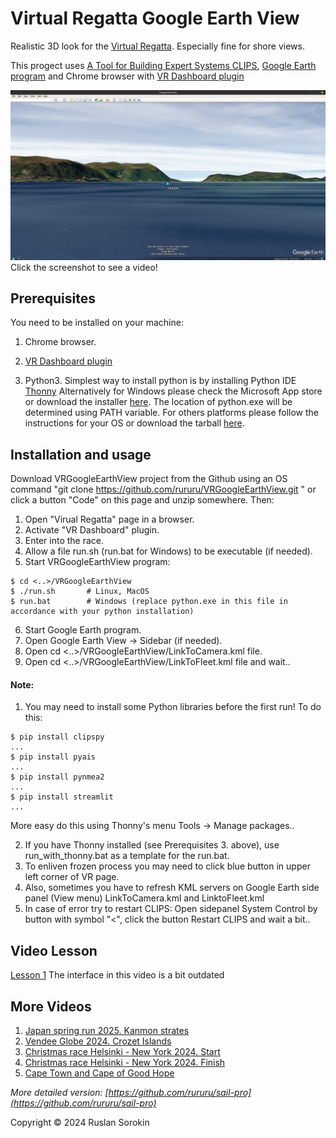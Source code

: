 # Virtual Regatta Google Earth View

Realistic 3D look for the [Virtual Regatta](https://www.virtualregatta.com/en/offshore-game/).
Especially fine for shore views.

This progect uses [A Tool for Building Expert Systems CLIPS](https://www.clipsrules.net/), 
[Google Earth program](https://www.google.com/earth/about/versions/#earth-pro) and
Chrome browser with
[VR Dashboard plugin](https://chrome.google.com/webstore/search/VR%20Dashboard)

[![Watch the video](1.png)](https://www.youtube.com/watch?v=-mU8IFLJL6w)
Click the screenshot to see a video!

## Prerequisites

You need to be installed on your machine:

1. Chrome browser.

2. [VR Dashboard plugin](https://chromewebstore.google.com/search/VR%20Dashboard%20I.T.Y.C.)

3. Python3.
	Simplest way to install python is by installing Python IDE [Thonny](https://thonny.org/)
	Alternatively for Windows please check the Microsoft App store or download the installer [here](https://www.python.org/downloads/windows/).
    The location of python.exe will be determined using PATH variable.
    For others platforms please follow the instructions for your OS or download the tarball [here](https://www.python.org/downloads/).

## Installation and usage

Download VRGoogleEarthView project from the Github using an OS command "git clone https://github.com/rururu/VRGoogleEarthView.git " or click a button "Code" on this page and unzip somewhere. Then:

1. Open "Virual Regatta" page in a browser.
2. Activate "VR Dashboard" plugin.
3. Enter into the race.
4. Allow a file run.sh (run.bat for Windows) to be executable (if needed).
5. Start VRGoogleEarthView program:

```shell
$ cd <..>/VRGoogleEarthView
$ ./run.sh       # Linux, MacOS
$ run.bat        # Windows (replace python.exe in this file in accordance with your python installation)
```
6. Start Google Earth program.
7. Open Google Earth View -> Sidebar (if needed).
8. Open cd <..>/VRGoogleEarthView/LinkToCamera.kml file.
9. Open cd <..>/VRGoogleEarthView/LinkToFleet.kml file and wait..

#### Note:

1. You may need to install some Python libraries before the first run! To do this:

```shell
$ pip install clipspy
...
$ pip install pyais
...
$ pip install pynmea2
...
$ pip install streamlit
...
```
More easy do this using Thonny's menu Tools -> Manage packages..

2. If you have Thonny installed (see Prerequisites 3. above), use run_with_thonny.bat as a template for the run.bat.
3. To enliven frozen process you may need to click blue button in upper left corner of VR page.
4. Also, sometimes you have to refresh KML servers on Google Earth side panel (View menu) LinkToCamera.kml and LinktoFleet.kml
5. In case of error try to restart CLIPS: Open sidepanel System Control by button with symbol "<", click the button Restart CLIPS and wait a bit..

## Video Lesson

[Lesson 1](https://www.youtube.com/watch?v=oOA6aZAwZYQ)
The interface in this video is a bit outdated

## More Videos

1. [Japan spring run 2025. Kanmon strates](https://www.youtube.com/watch?v=f05fT74qrdg)
2. [Vendee Globe 2024. Crozet Islands](https://www.youtube.com/watch?v=-mU8IFLJL6w)
3. [Christmas race Helsinki - New York 2024. Start](https://www.youtube.com/watch?v=rzFJu84os68)
4. [Christmas race Helsinki - New York 2024. Finish](https://www.youtube.com/watch?v=w5J4xQFkwM0)
5. [Cape Town and Cape of Good Hope](https://youtu.be/NUErnVKNLAw)

_More detailed version: [https://github.com/rururu/sail-pro](https://github.com/rururu/sail-pro)_

Copyright © 2024 Ruslan Sorokin

